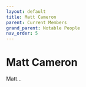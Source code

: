 ```yaml
---
layout: default
title: Matt Cameron
parent: Current Members
grand_parent: Notable People
nav_order: 5
---
```


# Matt Cameron

Matt...
